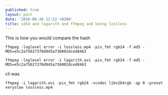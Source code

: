 ```yaml
---
published: true
layout: post
date: '2016-06-20 12:52 +0200'
title: x264 and lagarith and ffmpeg and being lossless
---
```

This is how you would compare the hash

    ffmpeg -loglevel error -i lossless.mp4 -pix_fmt rgb24 -f md5 -
    MD5=e5c2a75027370d945a736002dced8463
    
    ffmpeg -loglevel error -i lagarith.avi -pix_fmt rgb24 -f md5 -
    MD5=e5c2a75027370d945a736002dced8463
    
cli was

    ffmpeg -i lagarith.avi -pix_fmt rgb24 -vcodec libx264rgb -qp 0 -preset veryslow lossless.mp4
    
